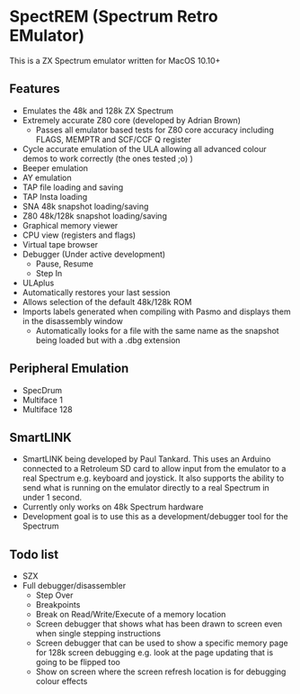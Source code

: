# SpectREM (Spectrum Retro EMulator)

This is a ZX Spectrum emulator written for MacOS 10.10+

## Features

- Emulates the 48k and 128k ZX Spectrum
- Extremely accurate Z80 core (developed by Adrian Brown)
  - Passes all emulator based tests for Z80 core accuracy including FLAGS, MEMPTR and SCF/CCF Q register
- Cycle accurate emulation of the ULA allowing all advanced colour demos to work correctly (the ones tested ;o) )
- Beeper emulation
- AY emulation
- TAP file loading and saving
- TAP Insta loading
- SNA 48k snapshot loading/saving
- Z80 48k/128k snapshot loading/saving
- Graphical memory viewer
- CPU view (registers and flags)
- Virtual tape browser
- Debugger (Under active development)
  - Pause, Resume
  - Step In
- ULAplus
- Automatically restores your last session
- Allows selection of the default 48k/128k ROM
- Imports labels generated when compiling with Pasmo and displays them in the disassembly window
  - Automatically looks for a file with the same name as the snapshot being loaded but with a .dbg extension

## Peripheral Emulation

- SpecDrum
- Multiface 1
- Multiface 128

## SmartLINK

- SmartLINK being developed by Paul Tankard. This uses an Arduino connected to a Retroleum SD card to allow input from the emulator to a real Spectrum e.g. keyboard and joystick. It also supports the ability to send what is running on the emulator directly to a real Spectrum in under 1 second.
- Currently only works on 48k Spectrum hardware
- Development goal is to use this as a development/debugger tool for the Spectrum

## Todo list

- SZX
- Full debugger/disassembler
  - Step Over
  - Breakpoints
  - Break on Read/Write/Execute of a memory location
  - Screen debugger that shows what has been drawn to screen even when single stepping instructions
  - Screen debugger that can be used to show a specific memory page for 128k screen debugging e.g. look at the page updating that is going to be flipped too
  - Show on screen where the screen refresh location is for debugging colour effects
